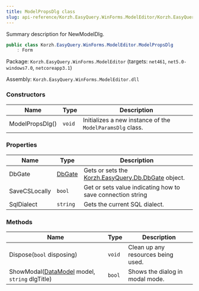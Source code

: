 ```yaml
---
title: ModelPropsDlg class
slug: api-reference/Korzh.EasyQuery.WinForms.ModelEditor/Korzh.EasyQuery.WinForms.ModelEditor namespace/modelpropsdlg-class
---
```



Summary description for NewModelDlg.
```csharp
public class Korzh.EasyQuery.WinForms.ModelEditor.ModelPropsDlg
    : Form

```
Package: `Korzh.EasyQuery.WinForms.ModelEditor` (targets: `net461`, `net5.0-windows7.0`, `netcoreapp3.1`)

Assembly: `Korzh.EasyQuery.WinForms.ModelEditor.dll`

### Constructors

| Name | Type | Description | 
| --- | --- | --- | 
| ModelPropsDlg() | `void` | Initializes a new instance of the `ModelParamsDlg` class. | 


### Properties

| Name | Type | Description | 
| --- | --- | --- | 
| DbGate | [DbGate](/api-reference/korzh-easyquery-db/korzh-easyquery-db-namespace/dbgate-class) | Gets or sets the [Korzh.EasyQuery.Db.DbGate](/api-reference/korzh-easyquery-db/korzh-easyquery-db-namespace/dbgate-class) object. | 
| SaveCSLocally | `bool` | Get or sets value indicating  how to save connection string | 
| SqlDialect | `string` | Gets the current SQL dialect. | 


### Methods

| Name | Type | Description | 
| --- | --- | --- | 
| Dispose(`bool` disposing) | `void` | Clean up any resources being used. | 
| ShowModal([DataModel](/api-reference/korzh-easyquery/korzh-easyquery-namespace/datamodel-class) model, `string` dlgTitle) | `bool` | Shows the dialog in modal mode. |